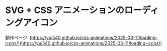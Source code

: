 # SVG + CSS アニメーションのローディングアイコン

動作ページ: [https://yui540.github.io/css-animations/2025-03-11/loading-icons/](https://yui540.github.io/css-animations/2025-03-11/loading-icons/)
